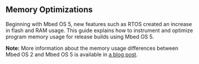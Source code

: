 ## Memory Optimizations

Beginning with Mbed OS 5, new features such as RTOS created an increase in flash and RAM usage. This guide explains how to instrument and optimize program memory usage for release builds using Mbed OS 5. 

<span class="notes">**Note:** More information about the memory usage differences between Mbed OS 2 and Mbed OS 5 is available in [a blog post](https://os.mbed.com/blog/entry/Optimizing-memory-usage-in-mbed-OS-52/).</span>